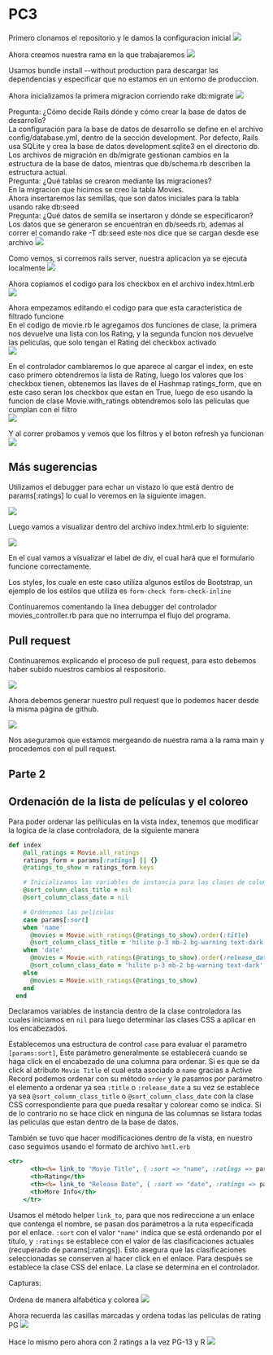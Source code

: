 # PC3

Primero clonamos el repositorio y le damos la configuracion inicial
![](images/Image1.png)

Ahora creamos nuestra rama en la que trabajaremos
![](images/Image2.png)

Usamos bundle install --without production  para descargar las dependencias y especificar que no estamos en un entorno de produccion.

Ahora inicializamos la primera migracion corriendo rake db:migrate
![](images/Image3.png)

Pregunta: ¿Cómo decide Rails dónde y cómo crear la base de datos de desarrollo?    
La configuración para la base de datos de desarrollo se define en el archivo config/database.yml, dentro de la sección development. Por defecto, Rails usa SQLite y crea la base de datos development.sqlite3 en el directorio db.  
Los archivos de migración en db/migrate gestionan cambios en la estructura de la base de datos, mientras que db/schema.rb describen la estructura actual.  
Pregunta: ¿Qué tablas se crearon mediante las migraciones?  
En la migracion que hicimos se creo la tabla Movies.  
Ahora insertaremos las semillas, que son datos iniciales para la tabla usando rake db:seed  
Pregunta: ¿Qué datos de semilla se insertaron y dónde se especificaron?  
Los datos que se generaron se encuentran en db/seeds.rb, ademas al correr el comando rake -T db:seed este nos dice que se cargan desde ese archivo
![](images/Image4.png)

Como vemos, si corremos rails server, nuestra aplicacion ya se ejecuta localmente
![](images/Image5.png)

Ahora copiamos el codigo para los checkbox en el archivo index.html.erb
![](images/Image6.png)

Ahora empezamos editando  el codigo para que esta caracteristica de filtrado funcione  
En el codigo de movie.rb le agregamos dos funciones de clase, la primera nos devuelve una lista con los Rating, y la segunda funcion nos devuelve las peliculas, que solo tengan el Rating del checkbox activado  
![](images/Image7.png)

En el controlador cambiaremos lo que aparece al cargar el index, en este caso primero obtendremos la lista de Rating, luego los valores que los checkbox tienen, obtenemos las llaves de el Hashmap ratings_form, que en este caso seran los checkbox que estan en True, luego de eso usando la funcion de clase Movie.with_ratings obtendremos solo las peliculas que cumplan con el filtro  
![](images/Image8.png)

Y al correr probamos y vemos que los filtros y el boton refresh ya funcionan  
![](images/Image9.png)

## Más sugerencias

Utilizamos el debugger para echar un vistazo lo que está dentro de params[:ratings] lo cual lo veremos en la siguiente imagen.

![](images/Image10.png)

Luego vamos a visualizar dentro del archivo index.html.erb lo siguiente:

![](images/Image11.png)

En el cual vamos a visualizar el label de div, el cual hará que el formulario funcione correctamente.

Los styles, los cuale en este caso utiliza algunos estilos de Bootstrap, un ejemplo de los estilos que utiliza es `form-check form-check-inline`

Continuaremos comentando la línea debugger del controlador movies_controller.rb para que no interrumpa el flujo del programa.

## Pull request

Continuaremos explicando el proceso de pull request, para esto debemos haber subido nuestros cambios al respositorio.

![](images/Image12.png)

Ahora debemos generar nuestro pull request que lo podemos hacer desde la misma página de github.

![](images/Image13.png)

Nos aseguramos que estamos mergeando de nuestra rama a la rama main y procedemos con el pull request.


## Parte 2
## Ordenación de la lista de películas y el coloreo
Para poder ordenar las pelñiculas en la vista index, tenemos que 
modificar la logica de la clase controladora, de la siguiente manera

```ruby
def index
    @all_ratings = Movie.all_ratings
    ratings_form = params[:ratings] || {}
    @ratings_to_show = ratings_form.keys

    # Inicializamos las variables de instancia para las clases de columnas
    @sort_column_class_title = nil
    @sort_column_class_date = nil

    # Ordenamos las películas
    case params[:sort]
    when 'name'
      @movies = Movie.with_ratings(@ratings_to_show).order(:title)
      @sort_column_class_title = 'hilite p-3 mb-2 bg-warning text-dark' if params[:sort] == 'name'
    when 'date'
      @movies = Movie.with_ratings(@ratings_to_show).order(:release_date)
      @sort_column_class_date = 'hilite p-3 mb-2 bg-warning text-dark' if params[:sort] == 'date'
    else
      @movies = Movie.with_ratings(@ratings_to_show)
    end
  end
```
Declaramos variables de instancia dentro de la clase controladora
las cuales iniciamos en ```nil``` para luego determinar las clases CSS
a aplicar en los encabezados.

Establecemos una estructura de control ```case``` para evaluar el parametro
```[params:sort]```, Este parámetro generalmente se establecerá 
cuando se haga click en el encabezado de una columna para ordenar. Si es que
se da click al atributo ```Movie Title``` el cual esta asociado a ```name```
gracias a Active Record podemos ordenar con su método ```order``` y 
le pasamos por parámetro el elemento a ordenar ya sea ```:title``` o ```:release_date```
a su vez se establece ya sea ```@sort_column_class_title``` o ```@sort_column_class_date```
con la clase CSS correspondiente para que pueda resaltar y colorear como se indica.
Si de lo contrario no se hace click en ninguna de las columnas
se listara todas las peliculas que estan dentro de la base de datos.

También se tuvo que hacer modificaciones dentro de la vista, en nuestro
caso seguimos usando el formato de archivo ```hmtl.erb```

```rhtml
<tr>
      <th><%= link_to "Movie Title", { :sort => "name", :ratings => params[:ratings] }, { :class => @sort_column_class_title } %></th>
      <th>Rating</th>
      <th><%= link_to "Release Date", { :sort => "date", :ratings => params[:ratings] }, { :class => @sort_column_class_date } %></th>
      <th>More Info</th>
    </tr>
```
Usamos el método helper ```link_to```, para que nos redireccione 
a un enlace que contenga el nombre, se pasan dos parámetros 
a la ruta especificada por el enlace.
```:sort``` con el valor ```"name"``` indica que se está ordenando por 
el título, y ```:ratings``` se establece con el valor de las 
clasificaciones actuales (recuperado de params[:ratings]). 
Esto asegura que las clasificaciones seleccionadas se conserven 
al hacer click en el enlace. Para después se establece la clase CSS 
del enlace. La clase se determina en el controlador.

Capturas:

Ordena de manera alfabética y colorea
![](/images/b1.png)

Ahora recuerda las casillas marcadas y ordena todas las peliculas de rating PG
![](/images/B2.png)

Hace lo mismo pero ahora con 2 ratings a la vez PG-13 y R
![](/images/B3.png)

